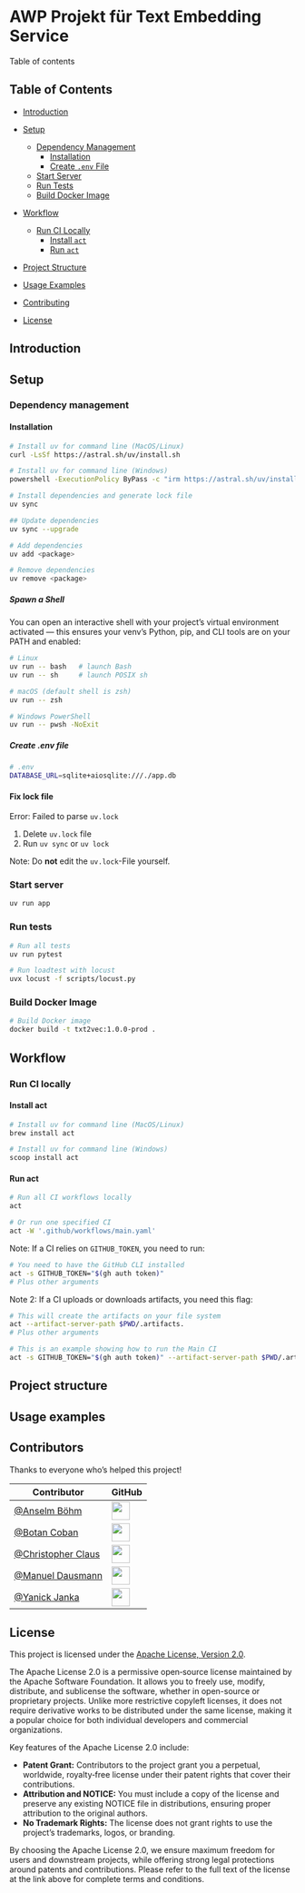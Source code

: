 # AWP Projekt für Text Embedding Service

Table of contents

## Table of Contents

- [Introduction](#introduction)
- [Setup](#setup)  
  - [Dependency Management](#dependency-management)  
    - [Installation](#installation)  
    - [Create `.env` File](#create-env-file)  
  - [Start Server](#start-server)  
  - [Run Tests](#run-tests)  
  - [Build Docker Image](#build-docker-image)

- [Workflow](#workflow)  
  - [Run CI Locally](#run-ci-locally)  
    - [Install `act`](#install-act)  
    - [Run `act`](#run-act)

- [Project Structure](#project-structure)
- [Usage Examples](#usage-examples)
- [Contributing](#contributors)
- [License](#license)

## Introduction

## Setup

### Dependency management

#### Installation

```bash
# Install uv for command line (MacOS/Linux)
curl -LsSf https://astral.sh/uv/install.sh

# Install uv for command line (Windows)
powershell -ExecutionPolicy ByPass -c "irm https://astral.sh/uv/install.ps1 | iex"
```

```bash
# Install dependencies and generate lock file
uv sync

## Update dependencies
uv sync --upgrade

# Add dependencies
uv add <package>

# Remove dependencies
uv remove <package>
```

##### Spawn a Shell

You can open an interactive shell with your project’s virtual environment activated — this ensures your venv’s Python, pip, and CLI tools are on your PATH and enabled:

```bash
# Linux
uv run -- bash   # launch Bash
uv run -- sh     # launch POSIX sh

# macOS (default shell is zsh)
uv run -- zsh

# Windows PowerShell
uv run -- pwsh -NoExit
```

##### Create .env file

```bash
# .env
DATABASE_URL=sqlite+aiosqlite:///./app.db
```

#### Fix lock file

Error: Failed to parse `uv.lock`

1. Delete `uv.lock` file
2. Run `uv sync` or `uv lock`

Note: Do **not** edit the `uv.lock`-File yourself.

### Start server

```bash
uv run app
```

### Run tests

```bash
# Run all tests
uv run pytest

# Run loadtest with locust
uvx locust -f scripts/locust.py
```

### Build Docker Image

```bash
# Build Docker image
docker build -t txt2vec:1.0.0-prod .
```

## Workflow

### Run CI locally

#### Install act

```bash
# Install uv for command line (MacOS/Linux)
brew install act

# Install uv for command line (Windows)
scoop install act
```

#### Run act

```bash
# Run all CI workflows locally
act

# Or run one specified CI
act -W '.github/workflows/main.yaml'
```

Note: If a CI relies on `GITHUB_TOKEN`, you need to run:

```bash
# You need to have the GitHub CLI installed
act -s GITHUB_TOKEN="$(gh auth token)"
# Plus other arguments
```

Note 2: If a CI uploads or downloads artifacts, you need this flag:

```bash
# This will create the artifacts on your file system
act --artifact-server-path $PWD/.artifacts.
# Plus other arguments
```

```bash
# This is an example showing how to run the Main CI
act -s GITHUB_TOKEN="$(gh auth token)" --artifact-server-path $PWD/.artifacts. -W '.github/workflows/main.yaml'
```

## Project structure

## Usage examples

## Contributors

Thanks to everyone who’s helped this project!

<!-- markdownlint-disable MD033 MD045 -->
| Contributor                                        | GitHub                                                                       |
|----------------------------------------------------|------------------------------------------------------------------------------|
| [@Anselm Böhm](https://github.com/Dosto1ewski)     | <img src="https://avatars.githubusercontent.com/Dosto1ewski" width="32" />   |
| [@Botan Coban](https://github.com/BtnCbn)          | <img src="https://avatars.githubusercontent.com/BtnCbn" width="32" />        |
| [@Christopher Claus](https://github.com/yukasama)  | <img src="https://avatars.githubusercontent.com/yukasama" width="32" />      |
| [@Manuel Dausmann](https://github.com/domoar)      | <img src="https://avatars.githubusercontent.com/domoar" width="32" />        |
| [@Yanick Janka](https://github.com/Yannjc)         | <img src="https://avatars.githubusercontent.com/Yannjc" width="32" />        |
<!-- markdownlint-enable MD033 MD045 -->

## License

This project is licensed under the [Apache License, Version 2.0](https://www.apache.org/licenses/LICENSE-2.0).  

The Apache License 2.0 is a permissive open‐source license maintained by the Apache Software Foundation. It allows you to freely use, modify, distribute, and sublicense the software, whether in open-source or proprietary projects. Unlike more restrictive copyleft licenses, it does not require derivative works to be distributed under the same license, making it a popular choice for both individual developers and commercial organizations.

Key features of the Apache License 2.0 include:

- **Patent Grant:** Contributors to the project grant you a perpetual, worldwide, royalty‐free license under their patent rights that cover their contributions.  
- **Attribution and NOTICE:** You must include a copy of the license and preserve any existing NOTICE file in distributions, ensuring proper attribution to the original authors.  
- **No Trademark Rights:** The license does not grant rights to use the project’s trademarks, logos, or branding.

By choosing the Apache License 2.0, we ensure maximum freedom for users and downstream projects, while offering strong legal protections around patents and contributions. Please refer to the full text of the license at the link above for complete terms and conditions.  
